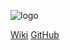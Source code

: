 ![logo](/assets/images/icon_qr_code.png)

[Wiki](/README.md) 
[GitHub](https://github.com/Interacao-Humano-Computador/2020.1-ValidadorDeDocumentosDigitais)